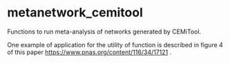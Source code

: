 # metanetwork_cemitool

Functions to run meta-analysis of networks generated by CEMiTool.

One example of application for the utility of function is described in figure 4 of this paper https://www.pnas.org/content/116/34/17121 .


